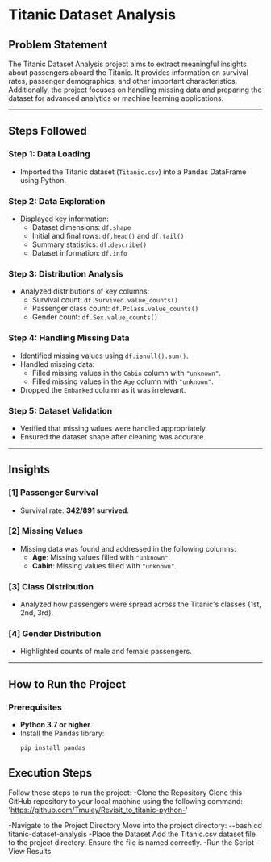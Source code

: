 # Titanic Dataset Analysis

## Problem Statement

The Titanic Dataset Analysis project aims to extract meaningful insights about passengers aboard the Titanic. It provides information on survival rates, passenger demographics, and other important characteristics. Additionally, the project focuses on handling missing data and preparing the dataset for advanced analytics or machine learning applications.

---

## Steps Followed

### Step 1: Data Loading
- Imported the Titanic dataset (`Titanic.csv`) into a Pandas DataFrame using Python.

### Step 2: Data Exploration
- Displayed key information:
  - Dataset dimensions: `df.shape`
  - Initial and final rows: `df.head()` and `df.tail()`
  - Summary statistics: `df.describe()`
  - Dataset information: `df.info`

### Step 3: Distribution Analysis
- Analyzed distributions of key columns:
  - Survival count: `df.Survived.value_counts()`
  - Passenger class count: `df.Pclass.value_counts()`
  - Gender count: `df.Sex.value_counts()`

### Step 4: Handling Missing Data
- Identified missing values using `df.isnull().sum()`.
- Handled missing data:
  - Filled missing values in the `Cabin` column with `"unknown"`.
  - Filled missing values in the `Age` column with `"unknown"`.
- Dropped the `Embarked` column as it was irrelevant.

### Step 5: Dataset Validation
- Verified that missing values were handled appropriately.
- Ensured the dataset shape after cleaning was accurate.

---

## Insights

### [1] Passenger Survival
- Survival rate: **342/891 survived**.

### [2] Missing Values
- Missing data was found and addressed in the following columns:
  - **Age**: Missing values filled with `"unknown"`.
  - **Cabin**: Missing values filled with `"unknown"`.

### [3] Class Distribution
- Analyzed how passengers were spread across the Titanic's classes (1st, 2nd, 3rd).

### [4] Gender Distribution
- Highlighted counts of male and female passengers.

---

## How to Run the Project

### Prerequisites
- **Python 3.7 or higher**.
- Install the Pandas library:  
  ```bash
  pip install pandas
## Execution Steps
Follow these steps to run the project:
-Clone the Repository
Clone this GitHub repository to your local machine using the following command:
'https://github.com/Tmuley/Revisit_to_titanic-python-'


-Navigate to the Project Directory
Move into the project directory:
--bash
  cd titanic-dataset-analysis
-Place the Dataset
Add the Titanic.csv dataset file to the project directory. Ensure the file is named correctly.
-Run the Script
-View Results

  
